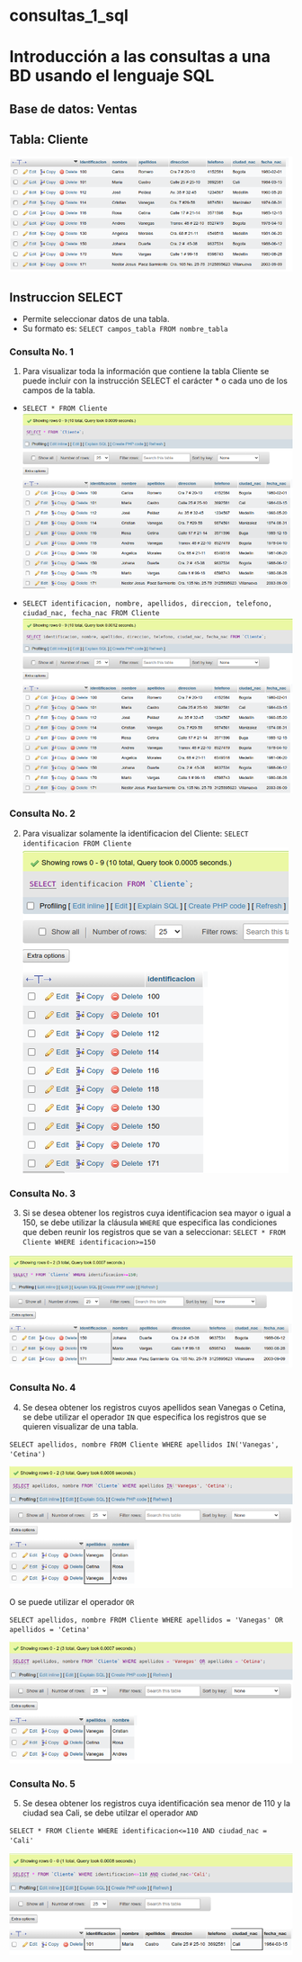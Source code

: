 # consultas_1_sql
# Introducción a las consultas a una BD usando el lenguaje SQL

## Base de datos: Ventas
## Tabla: Cliente

![Tabla Cliente](tabla_Cliente.png "Tabla Cliente")

## Instruccion SELECT
- Permite seleccionar datos de una tabla.
- Su formato es: `SELECT campos_tabla FROM nombre_tabla`

### Consulta No. 1
1. Para visualizar toda la información que contiene la tabla Cliente se puede incluir con la instrucción SELECT el carácter **\*** o cada uno de los campos de la tabla.

- `SELECT * FROM Cliente`
![Consulta1](consulta1_1.png "Consulta 1 - 1")

- `SELECT identificacion, nombre, apellidos, direccion, telefono, ciudad_nac, fecha_nac FROM Cliente`
![Consulta1](consulta1_2.png "Consulta 1 - 2")

### Consulta No. 2

2. Para visualizar solamente la identificacion del Cliente: `SELECT identificacion FROM Cliente`
![Consulta2](consulta2.png "Consulta 2")

### Consulta No. 3

3. Si se desea obtener los registros cuya identificacion sea mayor o igual a 150, se debe utilizar la cláusula `WHERE` que especifica las condiciones que deben reunir los registros que se van a seleccionar: `SELECT * FROM Cliente WHERE identificacion>=150`

![Consulta3](consulta3.png "Consulta 3")

### Consulta No. 4

4. Se desea obtener los registros cuyos apellidos sean Vanegas o Cetina, se debe utilizar el operador `IN` que especifica los registros que se quieren visualizar de una tabla.

`SELECT apellidos, nombre FROM Cliente WHERE apellidos IN('Vanegas', 'Cetina')`

![Consulta4_1](consulta4_1.png "Consulta 4_1")

O se puede utilizar el operador `OR`

`SELECT apellidos, nombre FROM Cliente WHERE apellidos = 'Vanegas' OR apellidos = 'Cetina'`

![Consulta4_2](consulta4_2.png "Consulta 4_2")

### Consulta No. 5

5. Se desea obtener los registros cuya identificación sea menor de 110 y la ciudad sea Cali, se debe utilzar el operador `AND`

`SELECT * FROM Cliente WHERE identificacion<=110 AND ciudad_nac = 'Cali'`

![Consulta5](consulta5.png "Consulta 5")
